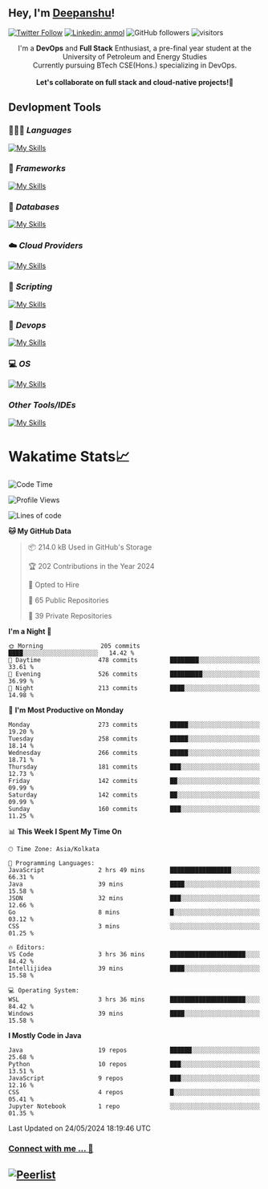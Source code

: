 ## Hey, I'm [Deepanshu](https://bio.link/deepanshgk)!

[![Twitter Follow](https://img.shields.io/twitter/follow/deepanshuurawat?label=Follow)](https://twitter.com/intent/follow?screen_name=deepanshuurawat)
[![Linkedin: anmol](https://img.shields.io/badge/-deepanshu-blue?style=flat-square&logo=Linkedin&logoColor=white&link=https://www.linkedin.com/in/deepanshu-rawat6/)](https://www.linkedin.com/in/deepanshu-rawat6/)
![GitHub followers](https://img.shields.io/github/followers/deepanshu-rawat6?label=Follow&style=social)
![visitors](https://visitor-badge.laobi.icu/badge?page_id=deepanshu-rawat6.deepanshu-rawat6)


<div align="center">
I'm a <b>DevOps</b> and <b>Full Stack</b> Enthusiast, a pre-final year student at the University of Petroleum and Energy Studies <br> Currently pursuing BTech CSE(Hons.) specializing in DevOps.
</div>

<br>

<div align="center">
 <b>Let's collaborate on full stack and cloud-native projects!🚀</b>
</div>

## **Devlopment Tools**

### 🧑🏻‍💻 *Languages*
[![My Skills](https://skillicons.dev/icons?i=go,java,py,js,ts,html,css&theme=dark)](https://skillicons.dev)

### 🔎 *Frameworks*
[![My Skills](https://skillicons.dev/icons?i=nodejs,express&theme=dark)](https://skillicons.dev)

### 🛅 *Databases*
[![My Skills](https://skillicons.dev/icons?i=mysql,mongodb,postgres,prisma&theme=dark)](https://skillicons.dev)

### ☁️ *Cloud Providers*
[![My Skills](https://skillicons.dev/icons?i=aws,netlify&theme=dark)](https://skillicons.dev)

### 📜 *Scripting*
[![My Skills](https://skillicons.dev/icons?i=bash,powershell&theme=dark)](https://skillicons.dev)

### 👀 *Devops*
[![My Skills](https://skillicons.dev/icons?i=docker,kubernetes,githubactions,jenkins,grafana,prometheus,terraform,ansible,selenium&theme=dark)](https://skillicons.dev)

### 💻 *OS*
[![My Skills](https://skillicons.dev/icons?i=windows,ubuntu,linux&theme=dark)](https://skillicons.dev)

### *Other Tools/IDEs*
[![My Skills](https://skillicons.dev/icons?i=git,github,vscode,idea,vim,maven,postman,pnpm,npm&theme=dark)](https://skillicons.dev)

# Wakatime Stats📈

<!--START_SECTION:waka-->
![Code Time](http://img.shields.io/badge/Code%20Time-333%20hrs%2040%20mins-blue)

![Profile Views](http://img.shields.io/badge/Profile%20Views-6-blue)

![Lines of code](https://img.shields.io/badge/From%20Hello%20World%20I%27ve%20Written-675.6%20thousand%20lines%20of%20code-blue)

**🐱 My GitHub Data** 

> 📦 214.0 kB Used in GitHub's Storage 
 > 
> 🏆 202 Contributions in the Year 2024
 > 
> 💼 Opted to Hire
 > 
> 📜 65 Public Repositories 
 > 
> 🔑 39 Private Repositories 
 > 
**I'm a Night 🦉** 

```text
🌞 Morning                205 commits         ████░░░░░░░░░░░░░░░░░░░░░   14.42 % 
🌆 Daytime                478 commits         ████████░░░░░░░░░░░░░░░░░   33.61 % 
🌃 Evening                526 commits         █████████░░░░░░░░░░░░░░░░   36.99 % 
🌙 Night                  213 commits         ████░░░░░░░░░░░░░░░░░░░░░   14.98 % 
```
📅 **I'm Most Productive on Monday** 

```text
Monday                   273 commits         █████░░░░░░░░░░░░░░░░░░░░   19.20 % 
Tuesday                  258 commits         █████░░░░░░░░░░░░░░░░░░░░   18.14 % 
Wednesday                266 commits         █████░░░░░░░░░░░░░░░░░░░░   18.71 % 
Thursday                 181 commits         ███░░░░░░░░░░░░░░░░░░░░░░   12.73 % 
Friday                   142 commits         ██░░░░░░░░░░░░░░░░░░░░░░░   09.99 % 
Saturday                 142 commits         ██░░░░░░░░░░░░░░░░░░░░░░░   09.99 % 
Sunday                   160 commits         ███░░░░░░░░░░░░░░░░░░░░░░   11.25 % 
```


📊 **This Week I Spent My Time On** 

```text
🕑︎ Time Zone: Asia/Kolkata

💬 Programming Languages: 
JavaScript               2 hrs 49 mins       █████████████████░░░░░░░░   66.31 % 
Java                     39 mins             ████░░░░░░░░░░░░░░░░░░░░░   15.58 % 
JSON                     32 mins             ███░░░░░░░░░░░░░░░░░░░░░░   12.66 % 
Go                       8 mins              █░░░░░░░░░░░░░░░░░░░░░░░░   03.12 % 
CSS                      3 mins              ░░░░░░░░░░░░░░░░░░░░░░░░░   01.25 % 

🔥 Editors: 
VS Code                  3 hrs 36 mins       █████████████████████░░░░   84.42 % 
Intellijidea             39 mins             ████░░░░░░░░░░░░░░░░░░░░░   15.58 % 

💻 Operating System: 
WSL                      3 hrs 36 mins       █████████████████████░░░░   84.42 % 
Windows                  39 mins             ████░░░░░░░░░░░░░░░░░░░░░   15.58 % 
```

**I Mostly Code in Java** 

```text
Java                     19 repos            ██████░░░░░░░░░░░░░░░░░░░   25.68 % 
Python                   10 repos            ███░░░░░░░░░░░░░░░░░░░░░░   13.51 % 
JavaScript               9 repos             ███░░░░░░░░░░░░░░░░░░░░░░   12.16 % 
CSS                      4 repos             █░░░░░░░░░░░░░░░░░░░░░░░░   05.41 % 
Jupyter Notebook         1 repo              ░░░░░░░░░░░░░░░░░░░░░░░░░   01.35 % 
```




 Last Updated on 24/05/2024 18:19:46 UTC
<!--END_SECTION:waka-->



### [Connect with me ... 💬](https://bio.link/deepanshgk) 
[![Peerlist](https://github-readme-badge.peerlist.io/api/deepanshurawat6?style=social)](https://peerlist.io/deepanshurawat6) 
---

<!--- 
![Snake animation](https://github.com/deepanshu-rawat6/deepanshu-rawat6/blob/output/github-contribution-grid-snake.svg)
---
--->

<!--- 
[![@deepanshurawat6's Holopin board](https://holopin.io/api/user/board?user=deepanshurawat6)](https://holopin.io/@deepanshurawat6)
---
--->
